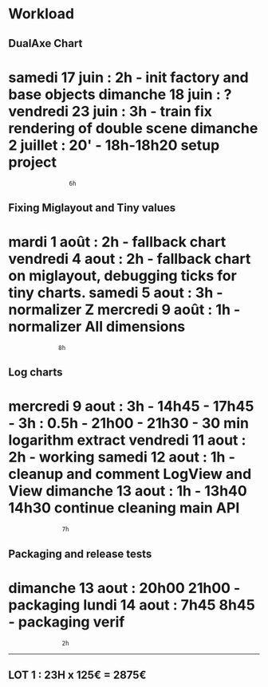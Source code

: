 # Workload 

## DualAxe Chart
samedi 17 juin     : 2h  - init factory and base objects
dimanche 18 juin   : ?
vendredi 23 juin   : 3h  - train fix rendering of double scene
dimanche 2 juillet : 20' - 18h-18h20 setup project
=======================
                     6h

## Fixing Miglayout and Tiny values

mardi 1 août    : 2h - fallback chart
vendredi 4 aout : 2h - fallback chart on miglayout, debugging ticks for tiny charts.
samedi 5 aout   : 3h - normalizer Z
mercredi 9 août : 1h - normalizer All dimensions
=====================
                  8h

## Log charts

mercredi 9 aout  : 3h   - 14h45 - 17h45 - 3h
                 : 0.5h - 21h00 - 21h30 - 30 min logarithm extract
vendredi 11 aout : 2h   - working 
samedi 12 aout   : 1h   - cleanup and comment LogView and View
dimanche 13 aout : 1h   - 13h40 14h30 continue cleaning main API
=====================
                   7h

## Packaging and release tests

dimanche 13 aout : 20h00 21h00 - packaging
lundi 14 aout    : 7h45 8h45 - packaging verif
=====================
                   2h
                   
                   
-------------------------------------
LOT 1 : 23H x 125€ = 2875€
-------------------------------------                 

